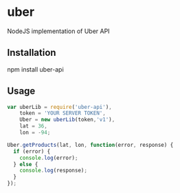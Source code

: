 uber
====

NodeJS implementation of Uber API

## Installation
npm install uber-api

## Usage
```javascript
var uberLib = require('uber-api'),
    token = 'YOUR SERVER TOKEN',
    Uber = new uberLib(token,'v1'),
    lat = 36,
    lon = -94;

Uber.getProducts(lat, lon, function(error, response) {
  if (error) {
    console.log(error);
  } else {
    console.log(response);
  }
});
```

